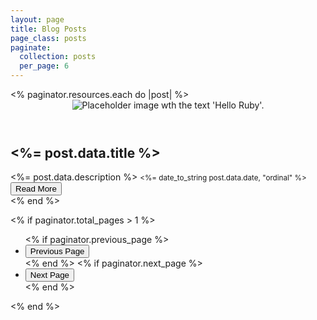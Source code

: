 ```yaml
---
layout: page
title: Blog Posts
page_class: posts
paginate:
  collection: posts
  per_page: 6
---
```


<br-container>
  <br-grid>
    <% paginator.resources.each do |post| %>
      <article>     
        <header>
          <img
            slot="image"
            src="<%= post.data.image || 'https://placehold.co/778x438?text=Hello+Ruby' %>"
            alt="Placeholder image wth the text 'Hello Ruby'."
          />
        </header>
        <article-body>
          <h2><%= post.data.title %></h2>
          <%= post.data.description %>
          <small><%= date_to_string post.data.date, "ordinal" %></small>
        </article-body>
        <footer>
          <a href="<%= post.relative_url %>" >
            <button>Read More</button>
          </a>
        </footer>
      </article>
    <% end %>
  </br-grid>
</br-container>

<% if paginator.total_pages > 1 %>
<!-- <nav role="navigation" aria-label="Pagination Navigation"> -->
<br-container id="pagination">
  <ul class="pagination">
    <% if paginator.previous_page %>
    <li class="pagination-left">
      <a href="<%= paginator.previous_page_path %>">
        <button class="outline">Previous Page</button>
      </a>
    </li>
    <% end %>
    <% if paginator.next_page %>
    <li class="pagination-right">
      <a href="<%= paginator.next_page_path %>">
        <button class="outline">Next Page</button>
      </a>
    </li>
    <% end %>
  </ul>

<!-- </nav> -->
</br-container>
<% end %>